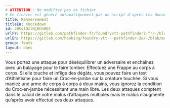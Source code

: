```yaml
---
# ATTENTION : Ne modifiez pas ce fichier
# Ce fichier est généré automatiquement par un script d'après les données du module Foundry VTT officiel et de sa traduction
title: Renversement
titleEn: Knockdown
id: 39CqlOzlHjEhh0E4
urlFr: https://gitlab.com/pathfinder-fr/foundryvtt-pathfinder2-fr/-/blob/master/data/feats/39CqlOzlHjEhh0E4.htm
urlEn: https://gitlab.com/hooking/foundry-vtt---pathfinder-2e/-/blob/master/packs/data/feats.db/knockdown.json
group: feats
layout: dons
---
```

Vous portez une attaque pour déséquilibrer un adversaire et enchaînez avec un balayage pour le faire tomber. Effectuez une Frappe au corps à corps. Si elle touche et inflige des dégâts, vous pouvez faire un test d’Athlétisme pour faire un Croc‑en‑jambe sur la créature touchée. Si vous maniez une arme de corps à corps à deux mains, vous ignorez la condition du Croc‑en‑jambe nécessitant une main libre. Les deux attaques comptent dans le calcul de votre malus d’attaques multiples mais le malus n’augmente qu’après avoir effectué ces deux attaques.


